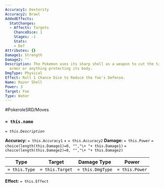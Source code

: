 ```yaml
---
Accuracy1: Dexterity
Accuracy2: Brawl
AddedEffects:
  StatChanges:
  - Affects: Targets
    ChanceDice: 1
    Stages: -1
    Stats:
    - Def
Attributes: {}
Damage1: Strength
Damage2: ''
Description: The Pokemon uses its sharp shell as a weapon to cut the target's fur,
  armor or anything protecting its body.
DmgType: Physical
Effect: Roll 1 Chance Dice to Reduce the foe's Defense.
Name: Razor Shell
Power: 3
Target: Foe
Type: Water
---
```


#PokeroleSRD/Moves

### `= this.name` 
*`= this.Description`*

**Accuracy:** `= this.Accuracy1` + `= this.Accuracy2`
**Damage:** `= this.Power` `= choice(length(this.Damage1)=0, "","\+ "+ this.Damage1)` `= choice(length(this.Damage2)=0, "","\+ "+ this.Damage2)`

| Type          | Target          | Damage Type          | Power          |
| ------------- | --------------- | ---------------- | -------------- |
| `= this.Type` | `= this.Target` | `= this.DmgType` | `= this.Power` | 

**Effect:** `= this.Effect`
